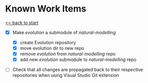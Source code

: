 # Known Work Items

[<< back to start](index.md)

- [x] Make _evolution_ a submodule of _natural-modelling_
  - [x] create Evolution repository
  - [x] move evolution dir to new repo
  - [x] remove _evolution_ from _natural-modelling_ repo
  - [x] add new _evolution_ submodule to _natural-modelling_ repo

- [ ] Check that all changes are propagated back to their respective repositories when using Visual Studio Git extension

